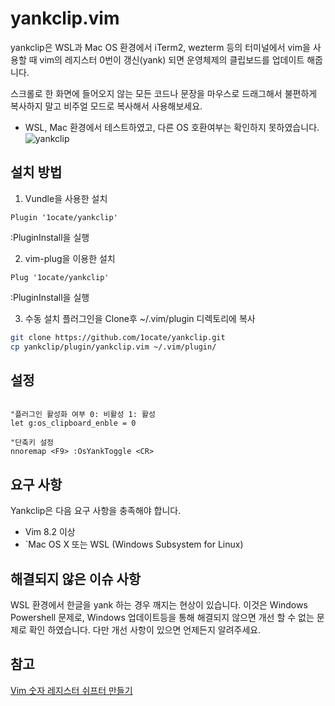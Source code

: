 # yankclip.vim
yankclip은 WSL과 Mac OS 환경에서 iTerm2, wezterm 등의 터미널에서 vim을 사용할 때 vim의 레지스터 0번이 갱신(yank) 되면 운영체제의 클립보드를 업데이트 해줍니다.

스크롤로 한 화면에 들어오지 않는 모든 코드나 문장을 마우스로 드래그해서 불편하게 복사하지 말고 비주얼 모드로 복사해서 사용해보세요.

* WSL, Mac 환경에서 테스트하였고, 다른 OS 호환여부는 확인하지 못하였습니다.
![yankclip](https://user-images.githubusercontent.com/29521447/202831340-3574ec2f-17dd-4eea-8439-1ffe7ec9b6c9.gif)

## 설치 방법
1. Vundle을 사용한 설치
```vim 
Plugin '1ocate/yankclip'
```
:PluginInstall을 실행

2. vim-plug을 이용한 설치
```vim 
Plug '1ocate/yankclip'
```
:PluginInstall을 실행

3. 수동 설치
플러그인을 Clone후  ~/.vim/plugin 디렉토리에 복사
```bash
git clone https://github.com/1ocate/yankclip.git
cp yankclip/plugin/yankclip.vim ~/.vim/plugin/
```


## 설정
```vim

"플러그인 활성화 여부 0: 비활성 1: 활성
let g:os_clipboard_enble = 0

"단축키 설정 
nnoremap <F9> :OsYankToggle <CR>

```

##  요구 사항
Yankclip은 다음 요구 사항을 충족해야 합니다.

* Vim 8.2 이상
* `Mac OS X 또는 WSL (Windows Subsystem for Linux)

## 해결되지 않은 이슈 사항
WSL 환경에서 한글을 yank 하는 경우 깨지는 현상이 있습니다. 이것은 Windows Powershell 문제로, Windows 업데이트등을 통해 해결되지 않으면 개선 할 수 없는 문제로 확인 하였습니다.
다만 개선 사항이 있으면 언제든지 알려주세요.

## 참고
[Vim 숫자 레지스터 쉬프터 만들기](https://johngrib.github.io/wiki/vim/numbered-register-shift/)

